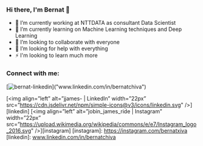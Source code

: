 ### Hi there, I'm Bernat 👋

- 🔭 I’m currently working at NTTDATA as consultant Data Scientist
- 🌱 I’m currently learning on Machine Learning techniques and Deep Learning
- 👯 I’m looking to collaborate with everyone
- 🤔 I’m looking for help with everything
- ⚡ I'm looking to learn much more

### Connect with me:

[![bernat-linkedin]("https://cdn.jsdelivr.net/npm/simple-icons@v3/icons/linkedin.svg")]("www.linkedin.com/in/bernatchiva")

[<img align=”left” alt=”jjames- | LinkedIn” width=”22px” src=”https://cdn.jsdelivr.net/npm/simple-icons@v3/icons/linkedin.svg" />][linkedin]
[<img align=”left” alt=”jobin_james_ride | Instagram” width=”22px” src=”https://upload.wikimedia.org/wikipedia/commons/e/e7/Instagram_logo_2016.svg" />][instagram]
[instagram]: https://instagram.com/bernatxiva
[linkedin]: www.linkedin.com/in/bernatchiva
